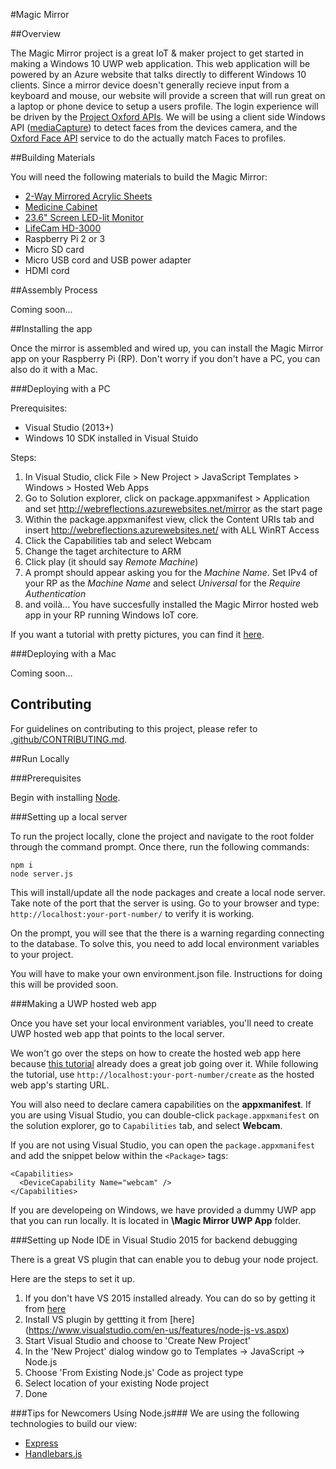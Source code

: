 #Magic Mirror

##Overview

The Magic Mirror project is a great IoT & maker project to get started in making a Windows 10 UWP web application. This web application will be powered by an Azure website that talks directly to different Windows 10 clients. Since a mirror device doesn't generally recieve input from a keyboard and mouse, our website will provide a screen that will run great on a laptop or phone device to setup a users profile. The login experience will be driven by the [Project Oxford APIs](https://www.projectoxford.ai/). We will be using a client side Windows API ([mediaCapture](https://msdn.microsoft.com/en-us/library/windows/apps/windows.media.capture.aspx)) to detect faces from the devices camera, and the [Oxford Face API](https://www.projectoxford.ai/face) service to do the actually match Faces to profiles.

##Building Materials

You will need the following materials to build the Magic Mirror:

* [2-Way Mirrored Acrylic Sheets](http://www.tapplastics.com/product/plastics/cut_to_size_plastic/two_way_mirrored_acrylic/558)
* [Medicine Cabinet](http://www.homedepot.com/p/Glacier-Bay-15-1-4-in-x-26-in-Surface-Mount-Framed-Mirrored-Swing-Door-Medicine-Cabinet-in-White-S1627-12-B/100576352)
* [23.6" Screen LED-lit Monitor](http://www.amazon.com/Samsung-SD300-S24D300HL-Certified-Refurbished/dp/B015X024AA/ref=sr_1_25?ie=UTF8&qid=1454975315&sr=8-25&keywords=24+inch+samsung+monitor)
* [LifeCam HD-3000](https://www.microsoft.com/accessories/en-us/products/webcams/lifecam-hd-3000/t3h-00011)
* Raspberry Pi 2 or 3
* Micro SD card
* Micro USB cord and USB power adapter
* HDMI cord

##Assembly Process

Coming soon...

##Installing the app 

Once the mirror is assembled and wired up, you can install the Magic Mirror app on your Raspberry Pi (RP). Don't worry if you don't have a PC, you can also do it with a Mac.

###Deploying with a PC

Prerequisites:

* Visual Studio (2013+)
* Windows 10 SDK installed in Visual Stuido

Steps:

1. In Visual Studio, click File > New Project > JavaScript Templates > Windows > Hosted Web Apps
2. Go to Solution explorer, click on package.appxmanifest > Application and set http://webreflections.azurewebsites.net/mirror as the start page
3. Within the package.appxmanifest view, click the Content URIs tab and insert http://webreflections.azurewebsites.net/ with ALL WinRT Access
4. Click the Capabilities tab and select Webcam
5. Change the taget architecture to ARM
6. Click play (it should say *Remote Machine*)
7. A prompt should appear asking you for the *Machine Name*. Set IPv4 of your RP as the *Machine Name* and select *Universal* for the *Require Authentication*
8. and voilà... You have succesfully installed the Magic Mirror hosted web app in your RP running Windows IoT core.

If you want a tutorial with pretty pictures, you can find it [here](https://microsoftedge.github.io/WebAppsDocs/en-US/win10/DeployToPiWithVS.htm).

###Deploying with a Mac

Coming soon...

## Contributing

For guidelines on contributing to this project, please refer to [.github/CONTRIBUTING.md](.github/CONTRIBUTING.md).

##Run Locally

###Prerequisites

Begin with installing [Node](https://nodejs.org/en/).

###Setting up a local server

To run the project locally, clone the project and navigate to the root folder through the command prompt. Once there, run the following commands:
```
npm i
node server.js
```
This will install/update all the node packages and create a local node server. Take note of the port that the server is using. Go to your browser and type: `http://localhost:your-port-number/` to verify it is working.

On the prompt, you will see that the there is a warning regarding connecting to the database. To solve this, you need to add local environment variables to your project.

You will have to make your own environment.json file. Instructions for doing this will be provided soon.

###Making a UWP hosted web app

Once you have set your local environment variables, you'll need to create UWP hosted web app that points to the local server.

We won't go over the steps on how to create the hosted web app here because [this tutorial](http://microsoftedge.github.io/WebAppsDocs/en-US/win10/CreateHWA.htm) already does a great job going over it. While following the tutorial, use `http://localhost:your-port-number/create` as the hosted web app's starting URL.

You will also need to declare camera capabilities on the **appxmanifest**. If you are using Visual Studio, you can double-click `package.appxmanifest` on the solution explorer, go to `Capabilities` tab, and select **Webcam**.

If you are not using Visual Studio, you can open the `package.appxmanifest` and add the snippet below within the `<Package>` tags:
```
<Capabilities>
  <DeviceCapability Name="webcam" />
</Capabilities>
```

If you are developeing on Windows, we have provided a dummy UWP app that you can run locally. It is located in **\Magic Mirror UWP App** folder.

###Setting up Node IDE in Visual Studio 2015 for backend debugging

There is a great VS plugin that can enable you to debug your node project.

Here are the steps to set it up.

1. If you don't have VS 2015 installed already. You can do so by getting it from [here](https://www.visualstudio.com/downloads/download-visual-studio-vs)
2. Install VS plugin by gettting it from [here] (https://www.visualstudio.com/en-us/features/node-js-vs.aspx)
3. Start Visual Studio and choose to 'Create New Project'
4. In the 'New Project' dialog window go to Templates -> JavaScript -> Node.js
5. Choose 'From Existing Node.js' Code as project type
6. Select location of your existing Node project
7. Done


###Tips for Newcomers Using Node.js###
We are using the following technologies to build our view:

* [Express](http://expressjs.com/)
* [Handlebars.js](http://handlebarsjs.com/)




